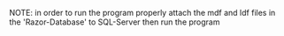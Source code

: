 NOTE: in order to run the program properly attach the mdf and ldf files in the 'Razor-Database' to SQL-Server then run the program
